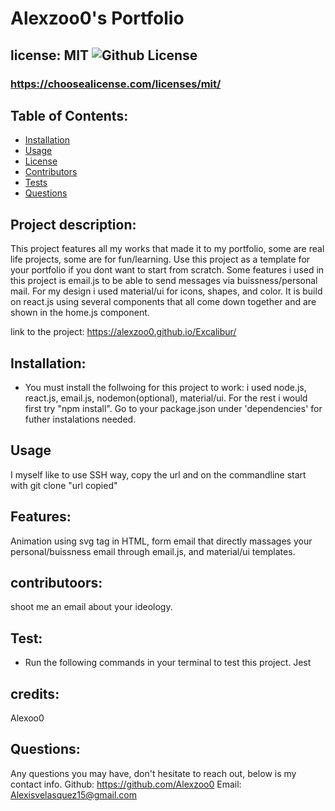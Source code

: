  # Alexzoo0's Portfolio
  ## license: MIT ![Github License](https://img.shields.io/github/license/Naereen/StrapDown.js.svg)
  ### https://choosealicense.com/licenses/mit/
  ## Table of Contents:
  * [Installation](#installation)
  * [Usage](#usage)
  * [License](#license)
  * [Contributors](#contributors)
  * [Tests](#tests)
  * [Questions](#questions)
  ## Project description:
  This project features all my works that made it to my portfolio, some are real life projects, some are for fun/learning. Use this project as a template for your portfolio if you dont want to start from scratch. Some features i used in this project is email.js to be able to send messages via buissness/personal mail. For my design i used material/ui for icons, shapes, and color. It is build on react.js using several components that all come down together and are shown in the home.js component.

  link to the project: https://alexzoo0.github.io/Excalibur/   
  ## Installation:
  - You must install the follwoing for this project to work:
  i used node.js, react.js, email.js, nodemon(optional), material/ui. For the rest i would first try "npm install". Go to your package.json under 'dependencies' for futher instalations needed. 
  ## Usage
  I myself like to use SSH way, copy the url and on the commandline start with git clone "url copied"
  ## Features:
  Animation using svg tag in HTML, form email that directly massages your personal/buissness email through email.js, and material/ui templates.
  ## contributoors:
  shoot me an email about your ideology. 
  ## Test:
  - Run the following commands in your terminal to test this project.
  Jest
  ## credits:
  Alexoo0
  ## Questions:
  Any questions you may have, don't hesitate to reach out, below is my contact info.
  Github: https://github.com/Alexzoo0
  Email: Alexisvelasquez15@gmail.com 